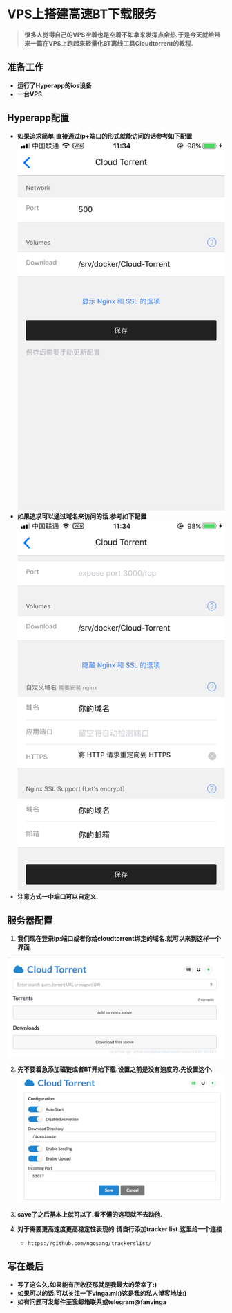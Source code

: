 # VPS上搭建高速BT下载服务

> **很多人觉得自己的VPS空着也是空着不如拿来发挥点余热.于是今天就给带来一篇在VPS上跑起来轻量化BT离线工具Cloudtorrent的教程.**



## 准备工作

* **运行了Hyperapp的ios设备**
* **一台VPS**



## Hyperapp配置

* **如果追求简单.直接通过ip+端口的形式就能访问的话参考如下配置**![bt-1](./images/bt-1.jpg)
* **如果追求可以通过域名来访问的话.参考如下配置**![bt-2](./images/bt-2.jpg)
* **注意方式一中端口可以自定义.**



## 服务器配置

1. **我们现在登录ip:端口或者你给cloudtorrent绑定的域名.就可以来到这样一个界面.**

![bt-3](./images/bt-3.jpg)

2. **先不要着急添加磁链或者BT开始下载.设置之前是没有速度的.先设置这个.![bt-4](./images/bt-4.jpg)**
3. **save了之后基本上就可以了.看不懂的选项就不去动他.**
4. **对于需要更高速度更高稳定性表现的.请自行添加tracker list.这里给一个连接**

   * `https://github.com/ngosang/trackerslist/`




## 写在最后

* **写了这么久.如果能有所收获那就是我最大的荣幸了:)**
* **如果可以的话.可以关注一下vinga.ml:)这是我的私人博客地址:)**
* **如有问题可发邮件至我邮箱联系或telegram@fanvinga**






